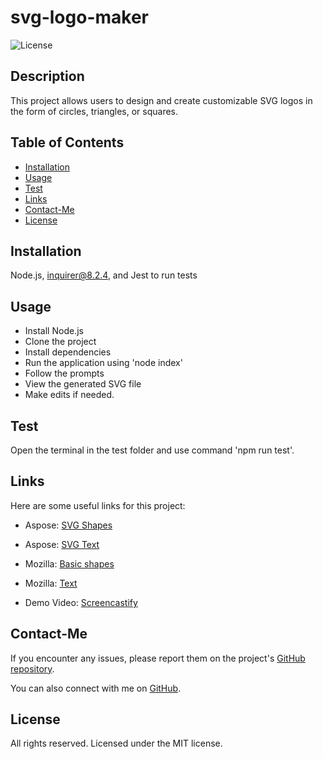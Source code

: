 # svg-logo-maker

![License](https://img.shields.io/badge/License-MIT-blue.svg)

## Description

This project allows users to design and create customizable SVG logos in the form of circles, triangles, or squares.

## Table of Contents

- [Installation](#installation)
- [Usage](#usage)
- [Test](#test)
- [Links](#links)
- [Contact-Me](#contact-me)
- [License](#license)

## Installation

Node.js, inquirer@8.2.4, and Jest to run tests

## Usage

- Install Node.js
- Clone the project
- Install dependencies
- Run the application using 'node index'
- Follow the prompts
- View the generated SVG file
- Make edits if needed.

## Test

Open the terminal in the test folder and use command 'npm run test'.

## Links

Here are some useful links for this project:

- Aspose: [SVG Shapes](https://docs.aspose.com/svg/net/drawing-basics/svg-shapes/)
- Aspose: [SVG Text](https://docs.aspose.com/svg/net/drawing-basics/svg-text/)
- Mozilla: [Basic shapes](https://developer.mozilla.org/en-US/docs/Web/SVG/Tutorial/Basic_Shapes#polygon)
- Mozilla: [Text](https://developer.mozilla.org/en-US/docs/Web/SVG/Element/text)

- Demo Video: [Screencastify](https://drive.google.com/file/d/13YoRQgEaugYNmF6J5ozDyeBZEatiQgZr/view)

## Contact-Me

If you encounter any issues, please report them on the project's [GitHub repository](https://github.com/Clkwong3/svg-logo-maker).

You can also connect with me on [GitHub](https://github.com/Clkwong3).

## License

All rights reserved. Licensed under the MIT license.
